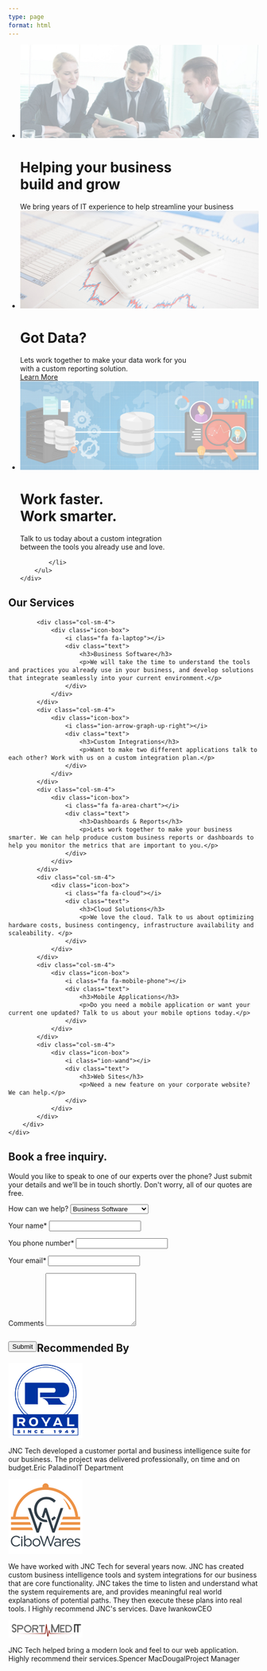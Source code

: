 ```yaml
---
type: page
format: html
---
```

<!-- Slider -->
<div class="tp-banner-container">
    <div class="tp-banner">
        <ul>
            <li data-transition="fade" data-slotamount="7" data-masterspeed="300" data-saveperformance="off">
                <img src="../Content/consultant/images/pages/img_slider01.jpg" alt="slider_1" data-bgposition="center top" data-bgfit="cover" data-bgrepeat="no-repeat">
                <div class="tp-caption 2 sft tp-resizeme"
                     data-x="center" data-hoffset="-240"
                     data-y="center" data-voffset="-100"
                     data-speed="300"
                     data-start="500"
                     data-easing="Power3.easeInOut"
                     data-splitin="none"
                     data-splitout="none"
                     data-elementdelay="0.1"
                     data-endelementdelay="0.1"
                     data-endspeed="300">
                    <h1>Helping your business<br>build and grow</h1>
                </div>
                <!-- LAYER NR. 2 -->
                <div class="tp-caption text1 sft tp-resizeme"
                     data-x="center" data-hoffset="-250"
                     data-y="center" data-voffset="10"
                     data-speed="300"
                     data-start="800"
                     data-easing="Power3.easeInOut"
                     data-splitin="none"
                     data-splitout="none"
                     data-elementdelay="0.1"
                     data-endelementdelay="0.1"
                     data-endspeed="300">
                    We bring years of IT experience to help streamline your business
                </div>
            </li>
            <li data-transition="fade" data-slotamount="7" data-masterspeed="300" data-saveperformance="off">
                <img src="../Content/consultant/images/pages/img_slider02.jpg" alt="slider_2" data-bgposition="center top" data-bgfit="cover" data-bgrepeat="no-repeat">
                <div class="tp-caption 2 sft tp-resizeme"
                     data-x="center" data-hoffset="-420"
                     data-y="center" data-voffset="-99"
                     data-speed="300"
                     data-start="500"
                     data-easing="Power3.easeInOut"
                     data-splitin="none"
                     data-splitout="none"
                     data-elementdelay="0.1"
                     data-endelementdelay="0.1"
                     data-endspeed="300">
                    <h1>Got Data?</h1>
                </div>
                <!-- LAYER NR. 2 -->
                <div class="tp-caption text1 sft tp-resizeme"
                     data-x="center" data-hoffset="-323"
                     data-y="center" data-voffset="-10"
                     data-speed="300"
                     data-start="800"
                     data-easing="Power3.easeInOut"
                     data-splitin="none"
                     data-splitout="none"
                     data-elementdelay="0.1"
                     data-endelementdelay="0.1"
                     data-endspeed="300">
                    Lets work together to make your data work for you<br /> with a custom reporting solution.
                </div>
                <div class="tp-caption btn02 sft tp-resizeme"
                     data-x="center" data-hoffset="-510"
                     data-y="center" data-voffset="80"
                     data-speed="300"
                     data-start="1000"
                     data-easing="Power3.easeInOut"
                     data-splitin="none"
                     data-splitout="none"
                     data-elementdelay="0.1"
                     data-endelementdelay="0.1"
                     data-endspeed="300">
                    <a href="Services/Dashboards.html">Learn More</a>
                </div>
            </li>
            <li data-transition="fade" data-slotamount="7" data-masterspeed="300" data-saveperformance="off">
                <img src="../Content/consultant/images/pages/img_slider03.jpg" alt="slider_3" data-bgposition="center top" data-bgfit="cover" data-bgrepeat="no-repeat">
                <div class="tp-caption 2 sft tp-resizeme"
                     data-x="center" data-hoffset="-340"
                     data-y="center" data-voffset="-140"
                     data-speed="300"
                     data-start="500"
                     data-easing="Power3.easeInOut"
                     data-splitin="none"
                     data-splitout="none"
                     data-elementdelay="0.1"
                     data-endelementdelay="0.1"
                     data-endspeed="300">
                    <h1>Work faster. <br/> Work smarter.</h1>
                </div>
                <!-- LAYER NR. 2 -->
                <div class="tp-caption text1 sft tp-resizeme"
                     data-x="center" data-hoffset="-323"
                     data-y="center" data-voffset="-10"
                     data-speed="300"
                     data-start="800"
                     data-easing="Power3.easeInOut"
                     data-splitin="none"
                     data-splitout="none"
                     data-elementdelay="0.1"
                     data-endelementdelay="0.1"
                     data-endspeed="300">
                    Talk to us today about a custom integration <br/>between the tools you already use and love.
                </div>

            </li>
        </ul>
    </div>
</div>

<!-- Services -->
<section class="services-box">
    <div class="container">
        <div class="row">
            <div class="col-sm-12"><h2 class="title">Our Services</h2></div>

            <div class="col-sm-4">
                <div class="icon-box">
                    <i class="fa fa-laptop"></i>
                    <div class="text">
                        <h3>Business Software</h3>
                        <p>We will take the time to understand the tools and practices you already use in your business, and develop solutions that integrate seamlessly into your current environment.</p>
                    </div>
                </div>
            </div>
            <div class="col-sm-4">
                <div class="icon-box">
                    <i class="ion-arrow-graph-up-right"></i>
                    <div class="text">
                        <h3>Custom Integrations</h3>
                        <p>Want to make two different applications talk to each other? Work with us on a custom integration plan.</p>
                    </div>
                </div>
            </div>
            <div class="col-sm-4">
                <div class="icon-box">
                    <i class="fa fa-area-chart"></i>
                    <div class="text">
                        <h3>Dashboards & Reports</h3>
                        <p>Lets work together to make your business smarter. We can help produce custom business reports or dashboards to help you monitor the metrics that are important to you.</p>
                    </div>
                </div>
            </div>
            <div class="col-sm-4">
                <div class="icon-box">
                    <i class="fa fa-cloud"></i>
                    <div class="text">
                        <h3>Cloud Solutions</h3>
                        <p>We love the cloud. Talk to us about optimizing hardware costs, business contingency, infrastructure availability and scaleability. </p>
                    </div>
                </div>
            </div>
            <div class="col-sm-4">
                <div class="icon-box">
                    <i class="fa fa-mobile-phone"></i>
                    <div class="text">
                        <h3>Mobile Applications</h3>
                        <p>Do you need a mobile application or want your current one updated? Talk to us about your mobile options today.</p>
                    </div>
                </div>
            </div>
            <div class="col-sm-4">
                <div class="icon-box">
                    <i class="ion-wand"></i>
                    <div class="text">
                        <h3>Web Sites</h3>
                        <p>Need a new feature on your corporate website? We can help.</p>
                    </div>
                </div>
            </div>
        </div>
    </div>
</section>

<!-- Request -->
<a id="free"></a>
<section class="request-box">
    <div class="container">
        <div class="row">
            <div class="alert alert-success" id="submit-success" style="display:none">
                Thanks for reaching out, we will be in touch soon.
            </div>
            <div class="col-sm-5">
                <h2 class="title">Book a free inquiry.</h2>
                <p class="text">
                    Would you like to speak to one of our experts over the phone? Just submit your details and we’ll be in touch shortly. Don't worry, all of our quotes are free.
                </p>
            </div>
            <div class="col-sm-7">
            <form action="https://liveformhq.com/form/abb5fc6f-16db-479c-9ce0-658f752979f2" class="requestform" id="book-meeting-form" method="post">
                    <p class="author">
                        <label for="discuss">How can we help?</label>
                        <select id="Subject" name="Subject" required="required"><option value="business_software">Business Software</option>
                                            <option value="custom_integrations">Custom Integrations</option>
                                            <option value="dashboard_reports">Dashboards &amp; Reports</option>
                                            <option value="cloud_solutions">Cloud Solutions</option>
                                            <option value="mobile_applications">Mobile Applications</option>
                                            <option value="web_sites">Web Sites</option>
                                            <option value="other">Other</option>
                        </select>
                    </p>
                    <p class="name">
                        <label for="name">Your name*</label>
                        <input id="Name" name="Name" required="required" type="text" value="" />
                    </p>
                    <p class="phone">
                        <label for="discuss">You phone number*</label>
                        <input id="Phone" name="Phone" required="required" type="text" value="" />
                    </p>
                    <p class="email">
                        <label for="discuss">Your email*</label>
                        <input id="Email" name="Email" required="required" type="text" value="" />
                    </p>
                    <p style="width:100%">
                        <label for="discuss">Comments</label>
                        <textarea cols="20" id="Notes" name="Notes" rows="2" style="height:100px">
                        </textarea>
                    </p>
                    <p class="form-submit" style="float:left">
                        <input name="submit" type="submit" value="Submit" id="book-meeting-submit">
                    </p>
                    <input type="hidden" value="http://jnctech.ca/index.html#free?submit=true" name="_redirect"/>
</form>            </div>
        </div>
    </div>
</section>


<!-- Testimonial -->
<section class="testimonial-box">
    <div class="container">
        <div class="row">
            <div class="col-sm-12">
                <h2 class="title center">Recommended By</h2>
                <div class="wrapper">
                    <div class="testimonial" data-items="2" data-itemsdesktop="2" data-itemsdesktopsmall="2" data-itemstablet="1" data-itemsmobile="1" data-slidespeed="1" data-autoplay="true" data-nav="true" data-pagination="true">
                        <div class="item">
                            <p class="image">
                                <img src="../Content/consultant/images/pages/royal_150x150.png" alt="client">
                            </p>
                            <p class="text">
                                JNC Tech developed a customer portal and business intelligence suite for our business. The project was delivered professionally, on time and on budget.<span class="name">Eric Paladino</span><span class="position">IT Department</span>
                            </p>
                        </div>
                        <div class="item">
                            <p class="image"><img src="../Content/consultant/images/pages/cibowares_150x150.png" alt="client"></p>
                            <p class="text">
                                We have worked with JNC Tech for several years now. JNC has created custom business intelligence tools and system integrations for our business that are core functionality. JNC takes the time to listen and understand what the system requirements are, and provides meaningful real world explanations of potential paths. They then execute these plans into real tools. I Highly recommend JNC's services.
                                <span class="name">Dave Iwankow</span><span class="position">CEO</span>
                            </p>
                        </div>
                        <div class="item">
                            <p class="image"><img src="../Content/consultant/images/pages/sportmedit_150.png" alt="client"></p>
                            <p class="text">JNC Tech helped bring a modern look and feel to our web application. Highly recommend their services.<span class="name">Spencer MacDougal</span><span class="position">Project Manager</span></p>
                        </div>
                    </div>
                </div>
            </div>
        </div>
    </div>
</section>

